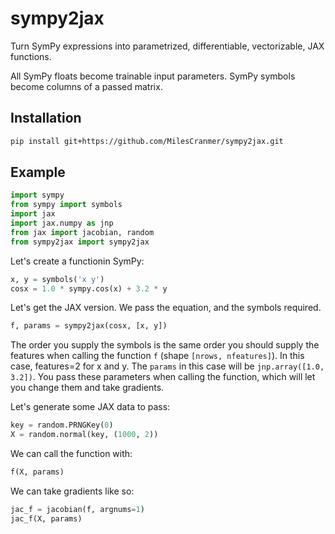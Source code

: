 # sympy2jax

Turn SymPy expressions into parametrized, differentiable, vectorizable, JAX functions.

All SymPy floats become trainable input parameters.
SymPy symbols become columns of a passed matrix.

## Installation

```bash
pip install git+https://github.com/MilesCranmer/sympy2jax.git
```

## Example

```python
import sympy
from sympy import symbols
import jax
import jax.numpy as jnp
from jax import jacobian, random
from sympy2jax import sympy2jax
```

Let's create a functionin SymPy:
```python
x, y = symbols('x y')
cosx = 1.0 * sympy.cos(x) + 3.2 * y
```
Let's get the JAX version. We pass the equation, and
the symbols required.
```python
f, params = sympy2jax(cosx, [x, y])
```
The order you supply the symbols is the same order
you should supply the features when calling
the function `f` (shape `[nrows, nfeatures]`).
In this case, features=2 for x and y.
The `params` in this case will be
`jnp.array([1.0, 3.2])`. You pass these parameters
when calling the function, which will let you change them
and take gradients.

Let's generate some JAX data to pass:
```python
key = random.PRNGKey(0)
X = random.normal(key, (1000, 2))
```

We can call the function with:
```python
f(X, params)
```

We can take gradients like so:
```python
jac_f = jacobian(f, argnums=1)
jac_f(X, params)
```
